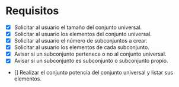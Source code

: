 # Requisitos

- [x] Solicitar al usuario el tamaño del conjunto universal.
- [x] Solicitar al usuario los elementos del conjunto universal.
- [x] Solicitar al usuario el número de subconjuntos a crear.
- [x] Solicitar al usuario los elementos de cada subconjunto.
- [x] Avisar si un subconjunto pertenece o no al conjunto universal.
- [x] Avisar si un subconjunto es subconjunto o subconjunto propio.
- [] Realizar el conjunto potencia del conjunto universal y listar sus elementos.
